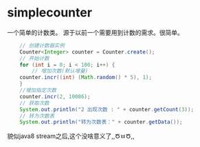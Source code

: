 # simplecounter
一个简单的计数类。
源于以前一个需要用到计数的需求。很简单。
```java
    // 创建计数器实例
    Counter<Integer> counter = Counter.create();
    // 开始计数
    for (int i = 0; i < 100; i++) {
    	// 增加次数(默认增量)
	counter.incr((int) (Math.random() * 5), 1);
    }
    //增加指定次数
    counter.incr(2, 10086);
    // 获取次数
    System.out.println("2 出现次数 : " + counter.getCount(3));
    // 转为次数表
    System.out.println("转为次数表：" + counter.getData());
```

貌似java8 stream之后,这个没啥意义了,,ԾㅂԾ,,
